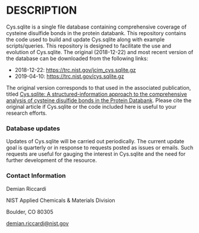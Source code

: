 # DESCRIPTION

Cys.sqlite is a single file database containing comprehensive coverage of cysteine disulfide bonds in the protein databank.  This repository contains the code used to build and update Cys.sqlite along with example scripts/queries. This repository is designed to facilitate the use and evolution of Cys.sqlite. The original (2018-12-22) and most recent version of the database can be downloaded from the following links:

- 2018-12-22:  <https://trc.nist.gov/jcim_cys.sqlite.gz>
- 2019-04-10:  <https://trc.nist.gov/cys.sqlite.gz>

The original version corresponds to that used in the associated publication, titled [Cys.sqlite: A structured-information approach to the comprehensive analysis of cysteine disulfide bonds in the Protein Databank](https://doi.org/10.1021/acs.jcim.8b00950).  Please cite the original article if Cys.sqlite or the code included here is useful to your research efforts.

### Database updates

Updates of Cys.sqlite will be carried out periodically.  The current update goal is quarterly or in response to requests posted as issues or emails.  Such requests are useful for gauging the interest in Cys.sqlite and the need for further development of the resource.


### Contact Information

  Demian Riccardi
  
  NIST Applied Chemicals & Materials Division
  
  Boulder, CO 80305
  
  demian.riccardi@nist.gov
